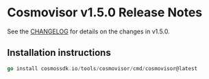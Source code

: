 # Cosmovisor v1.5.0 Release Notes

See the [CHANGELOG](https://github.com/cosmos/cosmos-sdk/v2/blob/tools/cosmovisor/v1.5.0/tools/cosmovisor/CHANGELOG.md) for details on the changes in v1.5.0.

## Installation instructions

```go
go install cosmossdk.io/tools/cosmovisor/cmd/cosmovisor@latest
```

